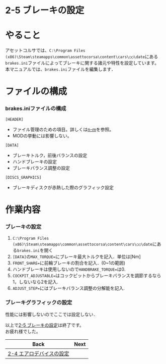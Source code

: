 # **2-5 ブレーキの設定**   
# やること
アセットコルサでは、`C:\Program Files (x86)\Steam\steamapps\common\assettocorsa\content\cars\○○\date`にある`brakes.ini`ファイルによってブレーキに関する諸元や特性を設定しています。  
本マニュアルでは、`brakes.ini`ファイルを編集します．


# ファイルの構成
### brakes.iniファイルの構成
`[HEADER]`  
  + ファイル管理のための項目。詳しくは[n-m]()を参照。  
  + MODの挙動には影響しない。


`[DATA]`  
  + ブレーキトルク，前後バランスの設定
  + ハンドブレーキの設定
  + ブレーキバランス調整の設定


`[DISCS_GRAPHICS]`
+ ブレーキディスクが赤熱した際のグラフィック設定


# 作業内容
### ブレーキの設定
1. `C:\Program Files (x86)\Steam\steamapps\common\assettocorsa\content\cars\○○\date`にある`brakes.ini`を開く　　
2. `[DATA]`の`MAX_TORQUE=`にブレーキ最大トルクを記入．単位は[Nm]
3. `FRONT_SHARE=`に前輪ブレーキの割合を記入．(0~1の範囲)
4. ハンドブレーキは使用しないので`HANDBRAKE_TORQUE=`は0.
5. `COCKPIT_ADJUSTABLE=`はコックピットからブレーキバランスを調節するなら1，しないなら2を記入.
6. `ADJUST_STEP=`にはブレーキバランス調整の分解能を記入.

### ブレーキグラフィックの設定
性能には影響しないのでここでは設定しない．



 




以上で[2-5 ブレーキの設定](https://github.com/JSAE-ARCHIVES/MOD-Tutorial/edit/main/2%E7%AB%A0%20%E8%BB%8A%E4%B8%A1%E8%AB%B8%E5%85%83%E3%81%AE%E8%A8%AD%E5%AE%9A/2-5%20%E3%83%96%E3%83%AC%E3%83%BC%E3%82%AD%E3%81%AE%E8%A8%AD%E5%AE%9A.md)は終了です。  
お疲れ様でした。  

| Back | Next |
|:---:|:---:|
| [2-4 エアロデバイスの設定](https://github.com/JSAE-ARCHIVES/MOD-Tutorial/blob/main/2%E7%AB%A0%20%E8%BB%8A%E4%B8%A1%E8%AB%B8%E5%85%83%E3%81%AE%E8%A8%AD%E5%AE%9A/2-4%20%E3%82%A8%E3%82%A2%E3%83%AD%E3%83%87%E3%83%90%E3%82%A4%E3%82%B9%E3%81%AE%E8%A8%AD%E5%AE%9A.md) |

